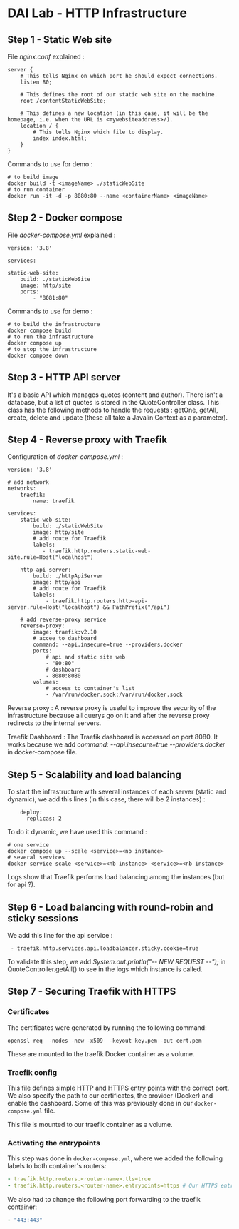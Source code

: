 # DAI Lab - HTTP Infrastructure

## Step 1 - Static Web site

File *nginx.conf* explained :
```
server {
    # This tells Nginx on which port he should expect connections.
    listen 80;

    # This defines the root of our static web site on the machine.
    root /contentStaticWebSite;

    # This defines a new location (in this case, it will be the homepage, i.e. when the URL is <mywebsiteaddress>/).
    location / {
        # This tells Nginx which file to display.
        index index.html;
    }
}
```

Commands to use for demo :
```
# to build image
docker build -t <imageName> ./staticWebSite
# to run container
docker run -it -d -p 8080:80 --name <containerName> <imageName>
```

## Step 2 - Docker compose

File *docker-compose.yml* explained :
```
version: '3.8'

services:

static-web-site:
    build: ./staticWebSite
    image: http/site
    ports:
        - "8081:80"
```

Commands to use for demo :
```
# to build the infrastructure
docker compose build
# to run the infrastructure
docker compose up
# to stop the infrastructure
docker compose down
```


## Step 3 - HTTP API server

It's a basic API which manages quotes (content and author).
There isn't a database, but a list of quotes is stored in the QuoteController class.
This class has the following methods to handle the requests : getOne, getAll, create, delete and update (these all take a Javalin Context as a parameter).


## Step 4 - Reverse proxy with Traefik

Configuration of *docker-compose.yml* :
```
version: '3.8'

# add network
networks:
    traefik:
        name: traefik

services:
    static-web-site:
        build: ./staticWebSite
        image: http/site
        # add route for Traefik
        labels:
           - traefik.http.routers.static-web-site.rule=Host("localhost")

    http-api-server:
        build: ./httpApiServer
        image: http/api
        # add route for Traefik
        labels:
            - traefik.http.routers.http-api-server.rule=Host("localhost") && PathPrefix("/api")

    # add reverse-proxy service
    reverse-proxy:
        image: traefik:v2.10
        # accee to dashboard
        command: --api.insecure=true --providers.docker
        ports:
            # api and static site web
            - "80:80"
            # dashboard
            - 8080:8080
        volumes:
            # access to container's list
            - /var/run/docker.sock:/var/run/docker.sock
```

Reverse proxy :
A reverse proxy is useful to improve the security of the infrastructure because all querys go on it and after the reverse proxy redirects to the internal servers.

Traefik Dashboard :
The Traefik dashboard is accessed on port 8080. It works because we add *command: --api.insecure=true --providers.docker* in docker-compose file.

## Step 5 - Scalability and load balancing

To start the infrastructure with several instances of each server (static and dynamic), we add this lines (in this case, there will be 2 instances) :
```
    deploy:
      replicas: 2
```
To do it dynamic, we have used this command :
```
# one service
docker compose up --scale <service>=<nb instance>
# several services
docker service scale <service>=<nb instance> <service>=<nb instance>
```
Logs show that Traefik performs load balancing among the instances (but for api ?).

## Step 6 - Load balancing with round-robin and sticky sessions

We add this line for the api service :
```
 - traefik.http.services.api.loadbalancer.sticky.cookie=true
```

To validate this step, we add *System.out.println("-- NEW REQUEST --");* in QuoteController.getAll() to see in the logs which instance is called.

## Step 7 - Securing Traefik with HTTPS

### Certificates

The certificates were generated by running the following command: 

```
openssl req  -nodes -new -x509  -keyout key.pem -out cert.pem
```

These are mounted to the traefik Docker container as a volume.

### Traefik config

This file defines simple HTTP and HTTPS entry points with the correct port.
We also specify the path to our certificates, the provider (Docker) and 
enable the dashboard. Some of this was previously done in our `docker-compose.yml` file.

This file is mounted to our traefik container as a volume. 

### Activating the entrypoints

This step was done in `docker-compose.yml`, where we added the following 
labels to both container's routers: 
```yaml
- traefik.http.routers.<router-name>.tls=true
- traefik.http.routers.<router-name>.entrypoints=https # Our HTTPS entrypoint is named https
```

We also had to change the following port forwarding to the traefik container: 
```yaml
- "443:443"
```